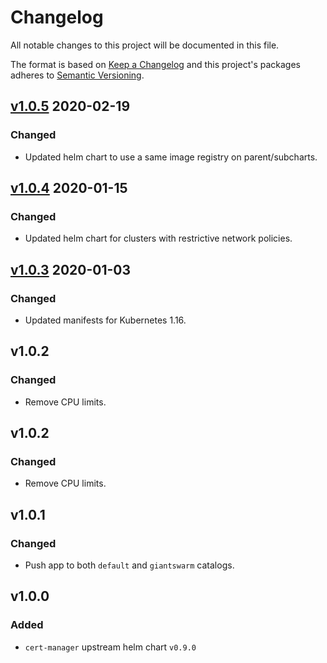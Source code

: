 # Changelog

All notable changes to this project will be documented in this file.

The format is based on [Keep a Changelog](http://keepachangelog.com/en/1.0.0/)
and this project's packages adheres to [Semantic Versioning](http://semver.org/spec/v2.0.0.html).

## [v1.0.5] 2020-02-19

### Changed

- Updated helm chart to use a same image registry on parent/subcharts.

## [v1.0.4] 2020-01-15

### Changed

- Updated helm chart for clusters with restrictive network policies.

## [v1.0.3] 2020-01-03

### Changed

- Updated manifests for Kubernetes 1.16.

## v1.0.2

### Changed

- Remove CPU limits.

## v1.0.2

### Changed

- Remove CPU limits.

## v1.0.1

### Changed

- Push app to both `default` and `giantswarm` catalogs.

## v1.0.0

### Added

- `cert-manager` upstream helm chart `v0.9.0`

[v1.0.5]: https://github.com/giantswarm/cert-manager-app/pull/13
[v1.0.4]: https://github.com/giantswarm/cert-manager-app/pull/9
[v1.0.3]: https://github.com/giantswarm/cert-manager-app/pull/6
